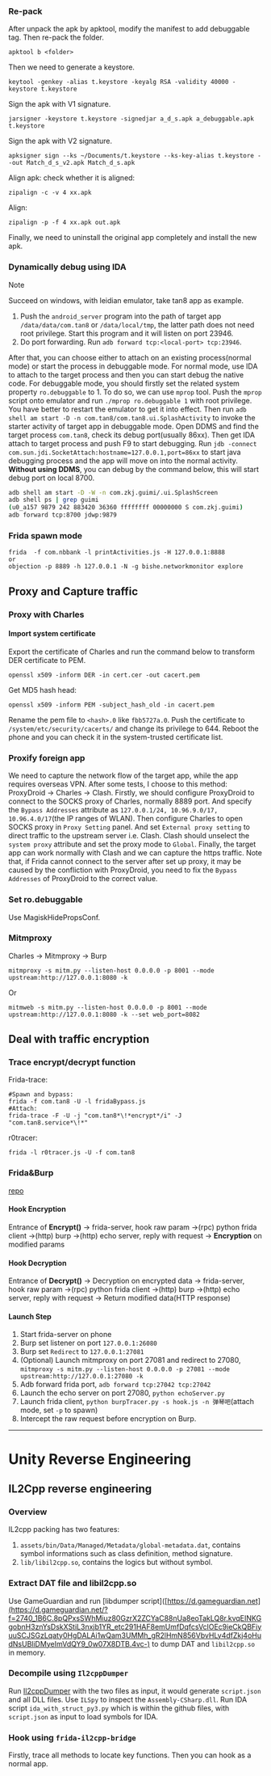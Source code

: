 ### Re-pack
After unpack the apk by apktool, modify the manifest to add debuggable tag. Then re-pack the folder.
```
apktool b <folder>
```
Then we need to generate a keystore.
```
keytool -genkey -alias t.keystore -keyalg RSA -validity 40000 -keystore t.keystore
```
Sign the apk with V1 signature.
```
jarsigner -keystore t.keystore -signedjar a_d_s.apk a_debuggable.apk t.keystore
```
Sign the apk with V2 signature.
```
apksigner sign --ks ~/Documents/t.keystore --ks-key-alias t.keystore --out Match_d_s_v2.apk Match_d_s.apk
```

Align apk:
check whether it is aligned:
```
zipalign -c -v 4 xx.apk
```
Align:
```
zipalign -p -f 4 xx.apk out.apk
```

Finally, we need to uninstall the original app completely and install the new apk.

### Dynamically debug using IDA

> [!NOTE] 
> Succeed on windows, with leidian emulator, take tan8 app as example.


1. Push the `android_server` program into the path of target app `/data/data/com.tan8` or `/data/local/tmp`, the latter path does not need root privilege. Start this program and it will listen on port 23946.
2. Do port forwarding. Run `adb forward tcp:<local-port> tcp:23946`.

After that, you can choose either to attach on an existing process(normal mode) or start the process in debuggable mode.
For normal mode, use IDA to attach to the target process and then you can start debug the native code.
For debuggable mode, you should firstly set the related system property `ro.debuggable` to 1. To do so, we can use `mprop` tool. Push the `mprop` script onto emulator and run `./mprop ro.debuggable 1` with root privilege. You have better to restart the emulator to get it into effect. Then run `adb shell am start -D -n com.tan8/com.tan8.ui.SplashActivity` to invoke the starter activity of target app in debuggable mode. Open DDMS and find the target process `com.tan8`, check its debug port(usually 86xx). Then get IDA attach to target process and push F9 to start debugging. Run `jdb -connect com.sun.jdi.SocketAttach:hostname=127.0.0.1,port=86xx` to start java debugging process and the app will move on into the normal activity.
**Without using DDMS**, you can debug by the command below, this will start debug port on local 8700.
```bash
adb shell am start -D -W -n com.zkj.guimi/.ui.SplashScreen
adb shell ps | grep guimi
(u0_a157 9879 242 883420 36360 ffffffff 00000000 S com.zkj.guimi)
adb forward tcp:8700 jdwp:9879
```

### Frida spawn mode
```
frida  -f com.nbbank -l printActivities.js -H 127.0.0.1:8888
or
objection -p 8889 -h 127.0.0.1 -N -g bishe.networkmonitor explore
```

## Proxy and Capture traffic

### Proxy with Charles
#### Import system certificate
Export the certificate of Charles and run the command below to transform DER certificate to PEM. 
```
openssl x509 -inform DER -in cert.cer -out cacert.pem
```
Get MD5 hash head:
```
openssl x509 -inform PEM -subject_hash_old -in cacert.pem
```
Rename the pem file to `<hash>.0` like `fbb5727a.0`. Push the certificate to `/system/etc/security/cacerts/` and change its privilege to 644. Reboot the phone and you can check it in the system-trusted certificate list.


### Proxify foreign app 
We need to capture the network flow of the target app, while the app requires overseas VPN. After some tests, I choose to this method: ProxyDroid -> Charles -> Clash.
Firstly, we should configure ProxyDroid to connect to the SOCKS proxy of Charles, normally 8889 port. And specify the `Bypass Addresses` attribute as `127.0.0.1/24, 10.96.9.0/17, 10.96.4.0/17`(the IP ranges of WLAN).
Then configure Charles to open SOCKS proxy in `Proxy Setting` panel. And set `External proxy setting` to direct traffic to the upstream server i.e. Clash. 
Clash should unselect the `system proxy` attribute and set the proxy mode to `Global`. Finally, the target app can work normally with Clash and we can capture the https traffic.
Note that, if Frida cannot connect to the server after set up proxy, it may be caused by the confliction with ProxyDroid, you need to fix the `Bypass Addresses` of ProxyDroid to the correct value.

### Set ro.debuggable
Use MagiskHidePropsConf.

### Mitmproxy
Charles -> Mitmproxy -> Burp
```
mitmproxy -s mitm.py --listen-host 0.0.0.0 -p 8001 --mode upstream:http://127.0.0.1:8080 -k
```
Or
```
mitmweb -s mitm.py --listen-host 0.0.0.0 -p 8001 --mode upstream:http://127.0.0.1:8080 -k --set web_port=8082
```

## Deal with traffic encryption
### Trace encrypt/decrypt function
Frida-trace:
```
#Spawn and bypass:
frida -f com.tan8 -U -l fridaBypass.js
#Attach:
frida-trace -F -U -j "com.tan8*\!*encrypt*/i" -J "com.tan8.service*\!*"
```

r0tracer:
```
frida -l r0tracer.js -U -f com.tan8
```


### Frida&Burp
[repo](https://github.com/noobpk/frida-intercept-encrypted-api)
#### **Hook Encryption**
Entrance of **Encrypt()** →
frida-server, hook raw param →(rpc) python frida client →(http) burp →(http) echo server, reply with request →
**Encryption** on modified params

#### Hook Decryption
Entrance of **Decrypt()** →
Decryption on encrypted data →
frida-server, hook raw param →(rpc) python frida client →(http) burp →(http) echo server, reply with request →
Return modified data(HTTP response)

#### Launch Step
1. Start frida-server on phone
2. Burp set listener on port `127.0.0.1:26080`
3. Burp set `Redirect` to `127.0.0.1:27081`
4. (Optional) Launch mitmproxy on port 27081 and redirect to 27080, `mitmproxy -s mitm.py --listen-host 0.0.0.0 -p 27081 --mode upstream:http://127.0.0.1:27080 -k`
5. Adb forward frida port, `adb forward tcp:27042 tcp:27042`
6. Launch the echo server on port 27080, `python echoServer.py`
7. Launch frida client, `python burpTracer.py -s hook.js -n 弹琴吧`(attach mode, set `-p` to spawn)
8. Intercept the raw request before encryption on Burp.

---

# Unity Reverse Engineering
## IL2Cpp reverse engineering
### Overview
IL2cpp packing has two features:
1. `assets/bin/Data/Managed/Metadata/global-metadata.dat`, contains symbol informations such as class definition, method signature.
2. `lib/libil2cpp.so`, contains the logics but without symbol.

### Extract DAT file and libil2cpp.so
Use GameGuardian and run [libdumper script]([https://d.gameguardian.net](https://d.gameguardian.net/?f=2740_1B6C.8pQPxsSWhMiuz80GzrX2ZCYaC88nUa8eoTakLQ8r.kvqEINKGgobnH3znYsDskXStiL3nxjb1YR_etc291HAF8emUmfDqfcsVclOEc9ieCkQBFiyuuSCJSGzLqaty0HgDALAi1wQam3UMMh_gR2lHmN856VbvHLy4dfZkj4oHudNsUBliDMyeImVdQY9_0w07X8DTB.4vc-) to dump DAT and `libil2cpp.so` in memory.
### Decompile using `Il2cppDumper`
Run [Il2cppDumper](https://github.com/Perfare/Il2CppDumper) with the two files as input, it would generate `script.json` and all DLL files. Use `ILSpy` to inspect the `Assembly-CSharp.dll`. Run IDA script `ida_with_struct_py3.py` which is within the github files, with `script.json` as input to load symbols for IDA.

### Hook using `frida-il2cpp-bridge`
Firstly, trace all methods to locate key functions. Then you can hook as a normal app.

